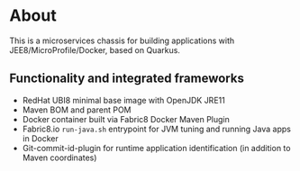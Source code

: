 # About

This is a microservices chassis for building applications with JEE8/MicroProfile/Docker, based on Quarkus.

## Functionality and integrated frameworks

- RedHat UBI8 minimal base image with OpenJDK JRE11
- Maven BOM and parent POM
- Docker container built via Fabric8 Docker Maven Plugin
- Fabric8.io `run-java.sh` entrypoint for JVM tuning and running Java apps in Docker
- Git-commit-id-plugin for runtime application identification (in addition to Maven coordinates)
